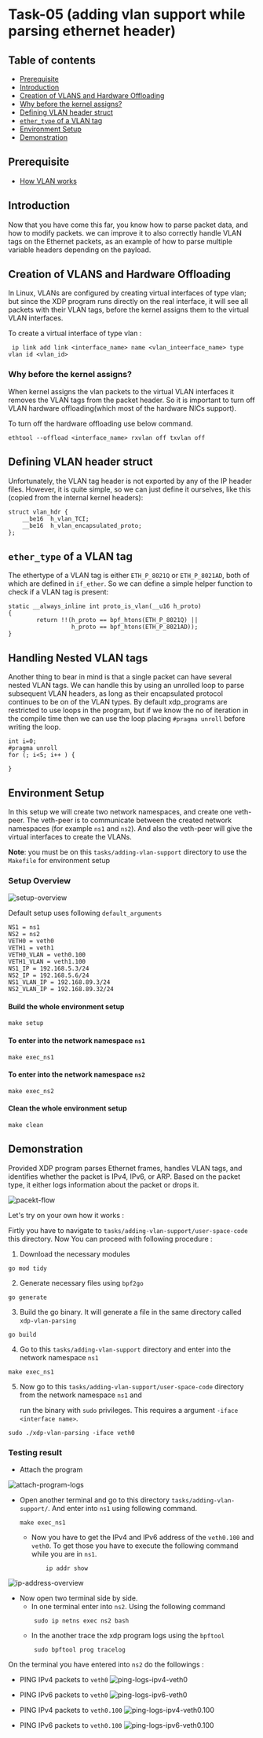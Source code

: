 # Task-05 (adding vlan support while parsing ethernet header)

## Table of contents
 - [Prerequisite](#prerequisite)
 - [Introduction](#introduction)
 - [Creation of VLANS and Hardware Offloading](#creation-of-vlans-and-hardware-offloading)
 - [Why before the kernel assigns?](#why-before-the-kernel-assigns)
 - [Defining VLAN header struct](#defining-vlan-header-struct)
 - [`ether_type` of a VLAN tag](#ether_type-of-a-vlan-tag)
 - [Environment Setup](#environment-setup)
 - [Demonstration](#demonstration)
 
## Prerequisite
 - [How VLAN works](https://github.com/REZ-OAN/xdp-tutorials/blob/main/docs/vlan-working.md)
## Introduction
Now that you have come this far, you know how to parse packet data, and how to modify packets. we can improve it to also correctly handle VLAN tags on the Ethernet packets, as an example of how to parse multiple variable headers depending on the payload.

## Creation of VLANS and Hardware Offloading
In Linux, VLANs are configured by creating virtual interfaces of type vlan; but since the XDP program runs directly on the real interface, it will see all packets with their VLAN tags, before the kernel assigns them to the virtual VLAN interfaces.

To create a virtual interface of type vlan :
```
 ip link add link <interface_name> name <vlan_inteerface_name> type vlan id <vlan_id>
```
### Why before the kernel assigns?
When kernel assigns the vlan packets to the virtual VLAN interfaces it removes the VLAN tags from the packet header. So it is important to turn off VLAN hardware offloading(which most of the hardware NICs support).

To turn off the hardware offloading use below command.
```
ethtool --offload <interface_name> rxvlan off txvlan off
```
## Defining VLAN header struct 
Unfortunately, the VLAN tag header is not exported by any of the IP header files. However, it is quite simple, so we can just define it ourselves, like this (copied from the internal kernel headers):
```
struct vlan_hdr {
	__be16	h_vlan_TCI;
	__be16	h_vlan_encapsulated_proto;
};
```
## `ether_type` of a VLAN tag 
The ethertype of a VLAN tag is either `ETH_P_8021Q` or `ETH_P_8021AD`, both of which are defined in `if_ether`. So we can define a simple helper function to check if a VLAN tag is present:
```
static __always_inline int proto_is_vlan(__u16 h_proto)
{
        return !!(h_proto == bpf_htons(ETH_P_8021Q) ||
                  h_proto == bpf_htons(ETH_P_8021AD));
}
```
## Handling Nested VLAN tags
Another thing to bear in mind is that a single packet can have several nested VLAN tags. We can handle this by using an unrolled loop to parse subsequent VLAN headers, as long as their encapsulated protocol continues to be on of the VLAN types. By default xdp_programs are restricted to use loops in the program, but if we know the no of iteration in the compile time then we can use the loop placing `#pragma unroll` before writing the loop.
```
int i=0;
#pragma unroll
for (; i<5; i++ ) {

}
```
## Environment Setup
In this setup we will create two network namespaces, and create one veth-peer. The veth-peer is to communicate between the created network namespaces (for example `ns1` and `ns2`). And also the veth-peer will give the virtual interfaces to create the VLANs.


**Note**: you must be on this `tasks/adding-vlan-support` directory to use the `Makefile` for environment setup

### Setup Overview

![setup-overview](https://github.com/REZ-OAN/xdp-tutorials/blob/main/tasks/adding-vlan-support/images/environment-setup.png)

Default setup uses following `default_arguments`
```
NS1 = ns1
NS2 = ns2
VETH0 = veth0
VETH1 = veth1
VETH0_VLAN = veth0.100
VETH1_VLAN = veth1.100
NS1_IP = 192.168.5.3/24
NS2_IP = 192.168.5.6/24
NS1_VLAN_IP = 192.168.89.3/24
NS2_VLAN_IP = 192.168.89.32/24

```

#### Build the whole environment setup
```
make setup
```
#### To enter into the network namespace `ns1`
```
make exec_ns1
```
#### To enter into the network namespace `ns2`
```
make exec_ns2
```
#### Clean the whole environment setup
```
make clean
```
## Demonstration 

Provided XDP program parses Ethernet frames, handles VLAN tags, and identifies whether the packet is IPv4, IPv6, or ARP. Based on the packet type, it either logs information about the packet or drops it.

![pacekt-flow](https://github.com/REZ-OAN/xdp-tutorials/blob/main/tasks/adding-vlan-support/images/packet-flow.png)

Let's try on your own how it works :

Firtly you have to navigate to `tasks/adding-vlan-support/user-space-code` this directory. Now You can proceed with following procedure :
1. Download the necessary modules
```
go mod tidy
```
2. Generate necessary files using `bpf2go`
```
go generate
```
3. Build the go binary. It will generate a file in the same directory called `xdp-vlan-parsing`
```
go build
```
4. Go to this `tasks/adding-vlan-support` directory and  enter into the network namespace `ns1`
```
make exec_ns1
```
5. Now go to this `tasks/adding-vlan-support/user-space-code` directory from the network namespace `ns1` and

   run the binary with `sudo` privileges. This requires a argument `-iface <interface name>`.
```
sudo ./xdp-vlan-parsing -iface veth0
```

### Testing result
 - Attach the program

![attach-program-logs](https://github.com/REZ-OAN/xdp-tutorials/blob/main/tasks/adding-vlan-support/images/attached-xdp-into-ns1.png)

 - Open another terminal and go to this directory  `tasks/adding-vlan-support/`. And enter into `ns1` using following command.

    ```
    make exec_ns1
    ```
    - Now you have to get the IPv4 and IPv6 address of the `veth0.100` and `veth0`. To get those you have to execute the following command while you are in `ns1`.
        ```
            ip addr show
        ```
![ip-address-overview](https://github.com/REZ-OAN/xdp-tutorials/blob/main/tasks/adding-vlan-support/images/get-ip-addresses.png)
 - Now open two terminal side by side.
    - In one terminal enter into `ns2`. Using the following command
    ```
        sudo ip netns exec ns2 bash
    ```
    - In the another trace the xdp program logs using the `bpftool`
    ```
        sudo bpftool prog tracelog 
    ```
On the terminal you have entered into `ns2` do the followings :
 - PING IPv4 packets to `veth0`
![ping-logs-ipv4-veth0](https://github.com/REZ-OAN/xdp-tutorials/blob/main/tasks/adding-vlan-support/images/pingipv4toveth0.png)

 - PING IPv6 packets to `veth0`
![ping-logs-ipv6-veth0](https://github.com/REZ-OAN/xdp-tutorials/blob/main/tasks/adding-vlan-support/images/pingipv6toveth0.png)

 - PING IPv4 packets to `veth0.100`
![ping-logs-ipv4-veth0.100](https://github.com/REZ-OAN/xdp-tutorials/blob/main/tasks/adding-vlan-support/images/pingIpv4toveth0.100.png)

 - PING IPv6 packets to `veth0.100`
![ping-logs-ipv6-veth0.100](https://github.com/REZ-OAN/xdp-tutorials/blob/main/tasks/adding-vlan-support/images/pingivp6toveth0.100.png)


